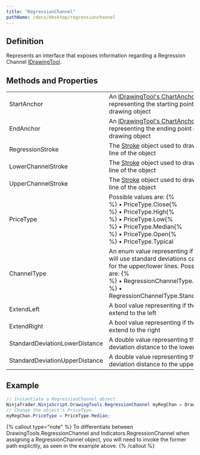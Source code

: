 ```yaml
---
title: "RegressionChannel"
pathName: /docs/desktop/regressionchannel
---
```


## Definition

Represents an interface that exposes information regarding a Regression Channel [IDrawingTool](/docs/desktop/idrawingtool).

## Methods and Properties

|  |  |
| --- | --- |
| StartAnchor | An [IDrawingTool's ChartAnchor](/docs/desktop/idrawingtool#chartanchor) representing the starting point of the drawing object |
| EndAnchor | An [IDrawingTool's ChartAnchor](/docs/desktop/idrawingtool#chartanchor) representing the ending point of the drawing object |
| RegressionStroke | The [Stroke](/docs/desktop/stroke_class) object used to draw the middle line of the object |
| LowerChannelStroke | The [Stroke](/docs/desktop/stroke_class) object used to draw the lower line of the object |
| UpperChannelStroke | The [Stroke](/docs/desktop/stroke_class) object used to draw the upper line of the object |
| PriceType | Possible values are: {% <br> %} &bull; PriceType.Close{% <br> %} &bull; PriceType.High{% <br> %} &bull; PriceType.Low{% <br> %} &bull; PriceType.Median{% <br> %} &bull; PriceType.Open{% <br> %} &bull; PriceType.Typical |
| ChannelType | An enum value representing if the object will use standard deviations calculations for the upper/lower lines. Possible values are: {% <br> %} &bull; RegressionChannelType.Segment{% <br> %} &bull; RegressionChannelType.StandardDeviation |
| ExtendLeft | A bool value representing if the object will extend to the left |
| ExtendRight | A bool value representing if the object will extend to the right |
| StandardDeviationLowerDistance | A double value representing the standard deviation distance to the lower line |
| StandardDeviationUpperDistance | A double value representing the standard deviation distance to the upper line |

## Example

```csharp
// Instantiate a RegressionChannel object
NinjaTrader.NinjaScript.DrawingTools.RegressionChannel myRegChan = Draw.RegressionChannel(this, "tag1", 10, 0, Brushes.Blue);
// Change the object's PriceType
myRegChan.PriceType = PriceType.Median;
```

{% callout type="note" %}
To differentiate between DrawingTools.RegressionChannel and Indicators.RegressionChannel when assigning a RegressionChannel object, you will need to invoke the former path explicitly, as seen in the example above.
{% /callout %}
